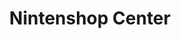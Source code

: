 ---
title: "Nintenshop Center"
url: /ciudad-guayana-puerto-ordaz/nintenshop-center/
shop: Videospiele
---